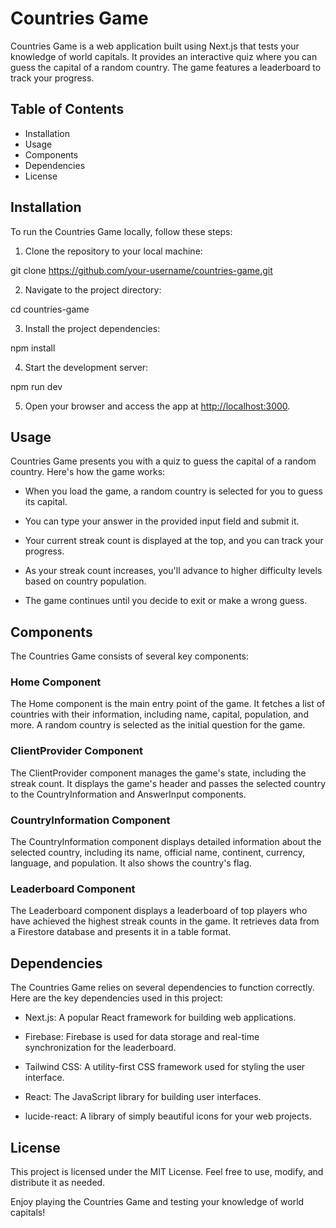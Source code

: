 # Countries Game

Countries Game is a web application built using Next.js that tests your knowledge of world capitals. It provides an interactive quiz where you can guess the capital of a random country. The game features a leaderboard to track your progress.

## Table of Contents

- Installation
- Usage
- Components
- Dependencies
- License

## Installation

To run the Countries Game locally, follow these steps:

1. Clone the repository to your local machine:

git clone https://github.com/your-username/countries-game.git

2. Navigate to the project directory:

cd countries-game

3. Install the project dependencies:

npm install

4. Start the development server:

npm run dev

5. Open your browser and access the app at [http://localhost:3000](http://localhost:3000).

## Usage

Countries Game presents you with a quiz to guess the capital of a random country. Here's how the game works:

- When you load the game, a random country is selected for you to guess its capital.

- You can type your answer in the provided input field and submit it.

- Your current streak count is displayed at the top, and you can track your progress.

- As your streak count increases, you'll advance to higher difficulty levels based on country population.

- The game continues until you decide to exit or make a wrong guess.

## Components

The Countries Game consists of several key components:

### Home Component

The Home component is the main entry point of the game. It fetches a list of countries with their information, including name, capital, population, and more. A random country is selected as the initial question for the game.

### ClientProvider Component

The ClientProvider component manages the game's state, including the streak count. It displays the game's header and passes the selected country to the CountryInformation and AnswerInput components.

### CountryInformation Component

The CountryInformation component displays detailed information about the selected country, including its name, official name, continent, currency, language, and population. It also shows the country's flag.

### Leaderboard Component

The Leaderboard component displays a leaderboard of top players who have achieved the highest streak counts in the game. It retrieves data from a Firestore database and presents it in a table format.

## Dependencies

The Countries Game relies on several dependencies to function correctly. Here are the key dependencies used in this project:

- Next.js: A popular React framework for building web applications.

- Firebase: Firebase is used for data storage and real-time synchronization for the leaderboard.

- Tailwind CSS: A utility-first CSS framework used for styling the user interface.

- React: The JavaScript library for building user interfaces.

- lucide-react: A library of simply beautiful icons for your web projects.

## License

This project is licensed under the MIT License. Feel free to use, modify, and distribute it as needed.

Enjoy playing the Countries Game and testing your knowledge of world capitals!
